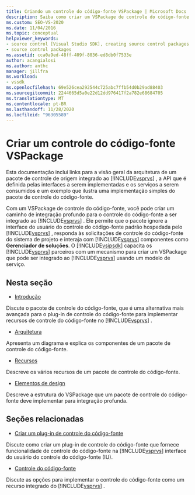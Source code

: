 ```yaml
---
title: Criando um controle do código-fonte VSPackage | Microsoft Docs
description: Saiba como criar um VSPackage de controle do código-fonte que cria um caminho de integração profundo para o controle do código-fonte para integração com o Visual Studio.
ms.custom: SEO-VS-2020
ms.date: 11/04/2016
ms.topic: conceptual
helpviewer_keywords:
- source control [Visual Studio SDK], creating source control packages
- source control packages
ms.assetid: cca0a9ed-48ff-409f-8036-ed8db0f7533e
author: acangialosi
ms.author: anthc
manager: jillfra
ms.workload:
- vssdk
ms.openlocfilehash: 69e526cea292544c725abc7ffb54d0b29ad88403
ms.sourcegitcommit: 2244665d5a0e22d12dd976417f2a782e68684705
ms.translationtype: MT
ms.contentlocale: pt-BR
ms.lasthandoff: 11/28/2020
ms.locfileid: "96305589"
---
```

# <a name="create-a-source-control-vspackage"></a>Criar um controle do código-fonte VSPackage
Esta documentação inclui links para a visão geral da arquitetura de um pacote de controle de origem integrado ao [!INCLUDE[vsprvs](../../code-quality/includes/vsprvs_md.md)] , a API que é definida pelas interfaces a serem implementadas e os serviços a serem consumidos e um exemplo que ilustra uma implementação simples do pacote de controle do código-fonte.

 Com um VSPackage de controle do código-fonte, você pode criar um caminho de integração profundo para o controle do código-fonte a ser integrado ao [!INCLUDE[vsprvs](../../code-quality/includes/vsprvs_md.md)] . Ele permite que o pacote ignore a interface do usuário do controle do código-fonte padrão hospedada pelo [!INCLUDE[vsprvs](../../code-quality/includes/vsprvs_md.md)] , responda às solicitações de controle do código-fonte do sistema de projeto e interaja com [!INCLUDE[vsprvs](../../code-quality/includes/vsprvs_md.md)] componentes como **Gerenciador de soluções**. O [!INCLUDE[vsipsdk](../../extensibility/includes/vsipsdk_md.md)] capacita os [!INCLUDE[vsprvs](../../code-quality/includes/vsprvs_md.md)] parceiros com um mecanismo para criar um VSPackage que pode ser integrado ao [!INCLUDE[vsprvs](../../code-quality/includes/vsprvs_md.md)] usando um modelo de serviço.

## <a name="in-this-section"></a>Nesta seção
- [Introdução](../../extensibility/internals/getting-started-with-source-control-vspackages.md)

 Discute o pacote de controle do código-fonte, que é uma alternativa mais avançada para o plug-in de controle do código-fonte para implementar recursos de controle do código-fonte no [!INCLUDE[vsprvs](../../code-quality/includes/vsprvs_md.md)] .

- [Arquitetura](../../extensibility/internals/source-control-vspackage-architecture.md)

 Apresenta um diagrama e explica os componentes de um pacote de controle do código-fonte.

- [Recursos](../../extensibility/internals/source-control-vspackage-features.md)

 Descreve os vários recursos de um pacote de controle do código-fonte.

- [Elementos de design](../../extensibility/internals/source-control-vspackage-design-elements.md)

 Descreve a estrutura do VSPackage que um pacote de controle do código-fonte deve implementar para integração profunda.

## <a name="related-sections"></a>Seções relacionadas
- [Criar um plug-in de controle do código-fonte](../../extensibility/internals/creating-a-source-control-plug-in.md)

 Discute como criar um plug-in de controle do código-fonte que fornece funcionalidade de controle do código-fonte na [!INCLUDE[vsprvs](../../code-quality/includes/vsprvs_md.md)] interface do usuário do controle do código-fonte (IU).

- [Controle do código-fonte](../../extensibility/internals/source-control.md)

 Discute as opções para implementar o controle do código-fonte como um recurso integrado do [!INCLUDE[vsprvs](../../code-quality/includes/vsprvs_md.md)] .
